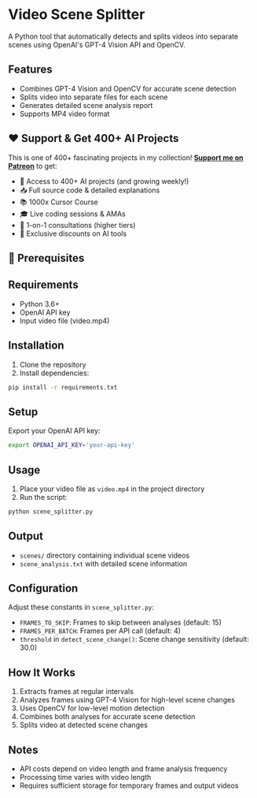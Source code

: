 # Video Scene Splitter

A Python tool that automatically detects and splits videos into separate scenes using OpenAI's GPT-4 Vision API and OpenCV.

## Features
- Combines GPT-4 Vision and OpenCV for accurate scene detection
- Splits video into separate files for each scene
- Generates detailed scene analysis report
- Supports MP4 video format

## ❤️ Support & Get 400+ AI Projects

This is one of 400+ fascinating projects in my collection! **[Support me on Patreon](https://www.patreon.com/c/echohive42/membership)** to get:

- 🎯 Access to 400+ AI projects (and growing weekly!)
- 📥 Full source code & detailed explanations
- 📚 1000x Cursor Course
- 🎓 Live coding sessions & AMAs
- 💬 1-on-1 consultations (higher tiers)
- 🎁 Exclusive discounts on AI tools

## 🔧 Prerequisites

## Requirements
- Python 3.6+
- OpenAI API key
- Input video file (video.mp4)

## Installation
1. Clone the repository
2. Install dependencies:
```bash
pip install -r requirements.txt
```

## Setup
Export your OpenAI API key:
```bash
export OPENAI_API_KEY='your-api-key'
```

## Usage
1. Place your video file as `video.mp4` in the project directory
2. Run the script:
```bash
python scene_splitter.py
```

## Output
- `scenes/` directory containing individual scene videos
- `scene_analysis.txt` with detailed scene information

## Configuration
Adjust these constants in `scene_splitter.py`:
- `FRAMES_TO_SKIP`: Frames to skip between analyses (default: 15)
- `FRAMES_PER_BATCH`: Frames per API call (default: 4)
- `threshold` in `detect_scene_change()`: Scene change sensitivity (default: 30.0)

## How It Works
1. Extracts frames at regular intervals
2. Analyzes frames using GPT-4 Vision for high-level scene changes
3. Uses OpenCV for low-level motion detection
4. Combines both analyses for accurate scene detection
5. Splits video at detected scene changes

## Notes
- API costs depend on video length and frame analysis frequency
- Processing time varies with video length
- Requires sufficient storage for temporary frames and output videos 